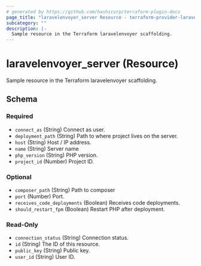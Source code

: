 ```yaml
---
# generated by https://github.com/hashicorp/terraform-plugin-docs
page_title: "laravelenvoyer_server Resource - terraform-provider-laravelenvoyer"
subcategory: ""
description: |-
  Sample resource in the Terraform laravelenvoyer scaffolding.
---
```


# laravelenvoyer_server (Resource)

Sample resource in the Terraform laravelenvoyer scaffolding.



<!-- schema generated by tfplugindocs -->
## Schema

### Required

- `connect_as` (String) Connect as user.
- `deployment_path` (String) Path to where project lives on the server.
- `host` (String) Host / IP address.
- `name` (String) Server name
- `php_version` (String) PHP version.
- `project_id` (Number) Project ID.

### Optional

- `composer_path` (String) Path to composer
- `port` (Number) Port.
- `receives_code_deployments` (Boolean) Receives code deployments.
- `should_restart_fpm` (Boolean) Restart PHP after deployment.

### Read-Only

- `connection_status` (String) Connection status.
- `id` (String) The ID of this resource.
- `public_key` (String) Public key.
- `user_id` (String) User ID.


